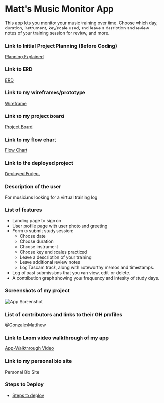 # Matt's Music Monitor App
This app lets you monitor your music training over time. Choose which day, duration, instrument, key/scale used, and leave a desription and review notes of your training session for review, and more.
### Link to Initial Project Planning (Before Coding)
  [Planning Explained](https://www.loom.com/share/58875c61c2744d53946edd1a3c3c22c8)
### Link to ERD
  [ERD](https://dbdiagram.io/d/604d0f78fcdcb6230b240157)
### Link to my wireframes/prototype
  [Wireframe](https://www.figma.com/file/ISJ4a8Mfql6TLwYahDhUDG/CAPSTONE-Matt-s-Music-Monitor?node-id=2%3A13)
### Link to my project board
  [Project Board](https://github.com/GonzalesMatthew/CAPSTONE-matts-music-monitor/projects/1)
### Link to my flow chart
  [Flow Chart](https://docs.google.com/presentation/d/16cxnh2h54LLz4B3zN4nnbWFl6mPgwnGqWR94YYEu9jc/edit?usp=sharing)
### Link to the deployed project
  [Deployed Project]()
### Description of the user
  For musicians looking for a virtual training log
### List of features   
  - Landing page to sign on
  - User profile page with user photo and greeting
  - Form to submit study session:
    - Choose date
    - Choose duration
    - Choose instrument
    - Choose key and scales practiced
    - Leave a description of your training
    - Leave additional review notes
    - Log Tascam track, along with noteworthy memos and timestamps.
  - Log of past submissions that you can view, edit, or delete.
  - A contribution graph showing your frequency and intesity of study days.
### Screenshots of my project
![App Screenshot]()
### List of contributors and links to their GH profiles
@GonzalesMatthew
### Link to Loom video walkthrough of my app
[App-Walkthrough Video]()
### Link to my personal bio site
[Personal Bio Site](https://www.matthewggonzales.com)
### Steps to Deploy
- [Steps to deploy](https://github.com/nss-nightclass-projects/REACT-Deployment-Netlify)
